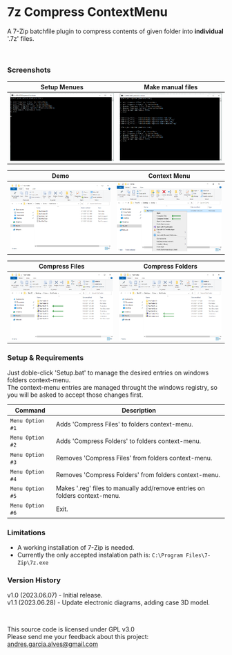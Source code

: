 # 7z Compress ContextMenu

A 7-Zip batchfile plugin to compress contents of given folder into **individual** '.7z' files.

&nbsp;

### Screenshots

| Setup Menues      | Make manual files |
|-------------------|-------------------|
| ![](screenshots/screen-01.png) | ![](screenshots/screen-02.png) |

| Demo              |  Context Menu     |
|-------------------|-------------------|
| ![](screenshots/screen-03.png) | ![](screenshots/screen-04.png) |

| Compress Files    | Compress Folders  |
|-------------------|-------------------|
| ![](screenshots/screen-05.png) | ![](screenshots/screen-06.png) |

### Setup & Requirements

Just doble-click 'Setup.bat' to manage the desired entries on windows folders context-menu.  
The context-menu entries are managed throught the windows registry, so you will be asked to accept those changes first.

| Command | Description |
|---------|-------------|
| `Menu Option #1` | Adds 'Compress Files' to folders context-menu. |
| `Menu Option #2` | Adds 'Compress Folders' to folders context-menu. |
| `Menu Option #3` | Removes 'Compress Files' from folders context-menu. |
| `Menu Option #4` | Removes 'Compress Folders' from folders context-menu. |
| `Menu Option #5` | Makes '.reg' files to manually add/remove entries on folders context-menu. |
| `Menu Option #6` | Exit. |

### Limitations

- A working installation of 7-Zip is needed.
- Currently the only accepted instalation path is: `C:\Program Files\7-Zip\7z.exe`

### Version History

v1.0 (2023.06.07) - Initial release.  
v1.1 (2023.06.28) - Update electronic diagrams, adding case 3D model.  

&nbsp;

This source code is licensed under GPL v3.0  
Please send me your feedback about this project: andres.garcia.alves@gmail.com
